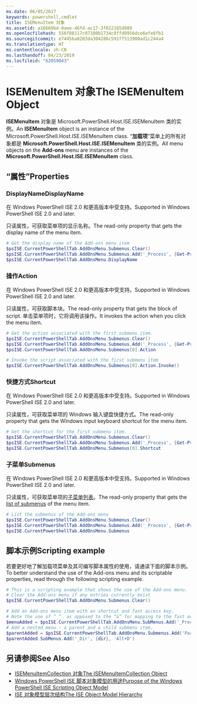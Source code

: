 ```yaml
---
ms.date: 06/05/2017
keywords: powershell,cmdlet
title: ISEMenuItem 对象
ms.assetid: a16660bd-0aee-46fd-ac17-3f022165d089
ms.openlocfilehash: 556f88117c07100b1734c8ffd8956dce6efe6fb1
ms.sourcegitcommit: e7445ba8203da304286c591ff513900ad1c244a4
ms.translationtype: HT
ms.contentlocale: zh-CN
ms.lasthandoff: 04/23/2019
ms.locfileid: "62059043"
---
```

# <a name="the-isemenuitem-object"></a><span data-ttu-id="d9cca-103">ISEMenuItem 对象</span><span class="sxs-lookup"><span data-stu-id="d9cca-103">The ISEMenuItem Object</span></span>

<span data-ttu-id="d9cca-104">**ISEMenuItem** 对象是 Microsoft.PowerShell.Host.ISE.ISEMenuItem 类的实例。</span><span class="sxs-lookup"><span data-stu-id="d9cca-104">An **ISEMenuItem** object is an instance of the Microsoft.PowerShell.Host.ISE.ISEMenuItem class.</span></span> <span data-ttu-id="d9cca-105">“**加载项**”菜单上的所有对象都是 **Microsoft.PowerShell.Host.ISE.ISEMenuItem** 类的实例。</span><span class="sxs-lookup"><span data-stu-id="d9cca-105">All menu objects on the **Add-ons** menu are instances of the **Microsoft.PowerShell.Host.ISE.ISEMenuItem** class.</span></span>

## <a name="properties"></a><span data-ttu-id="d9cca-106">“属性”</span><span class="sxs-lookup"><span data-stu-id="d9cca-106">Properties</span></span>

### <a name="displayname"></a><span data-ttu-id="d9cca-107">DisplayName</span><span class="sxs-lookup"><span data-stu-id="d9cca-107">DisplayName</span></span>

<span data-ttu-id="d9cca-108">在 Windows PowerShell ISE 2.0 和更高版本中受支持。</span><span class="sxs-lookup"><span data-stu-id="d9cca-108">Supported in Windows PowerShell ISE 2.0 and later.</span></span>

<span data-ttu-id="d9cca-109">只读属性，可获取菜单项的显示名称。</span><span class="sxs-lookup"><span data-stu-id="d9cca-109">The read-only property that gets the display name of the menu item.</span></span>

```powershell
# Get the display name of the Add-ons menu item
$psISE.CurrentPowerShellTab.AddOnsMenu.Submenus.Clear()
$psISE.CurrentPowerShellTab.AddOnsMenu.Submenus.Add('_Process', {Get-Process}, 'Alt+P')
$psISE.CurrentPowerShellTab.AddOnsMenu.DisplayName
```

### <a name="action"></a><span data-ttu-id="d9cca-110">操作</span><span class="sxs-lookup"><span data-stu-id="d9cca-110">Action</span></span>

<span data-ttu-id="d9cca-111">在 Windows PowerShell ISE 2.0 和更高版本中受支持。</span><span class="sxs-lookup"><span data-stu-id="d9cca-111">Supported in Windows PowerShell ISE 2.0 and later.</span></span>

<span data-ttu-id="d9cca-112">只读属性，可获取脚本块。</span><span class="sxs-lookup"><span data-stu-id="d9cca-112">The read-only property that gets the block of script.</span></span> <span data-ttu-id="d9cca-113">单击菜单项时，它将调用该操作。</span><span class="sxs-lookup"><span data-stu-id="d9cca-113">It invokes the action when you click the menu item.</span></span>

```powershell
# Get the action associated with the first submenu item.
$psISE.CurrentPowerShellTab.AddOnsMenu.Submenus.Clear()
$psISE.CurrentPowerShellTab.AddOnsMenu.Submenus.Add('_Process', {Get-Process}, 'Alt+P')
$psISE.CurrentPowerShellTab.AddOnsMenu.Submenus[0].Action

# Invoke the script associated with the first submenu item
$psISE.CurrentPowerShellTab.AddOnsMenu.Submenus[0].Action.Invoke()
```

### <a name="shortcut"></a><span data-ttu-id="d9cca-114">快捷方式</span><span class="sxs-lookup"><span data-stu-id="d9cca-114">Shortcut</span></span>

<span data-ttu-id="d9cca-115">在 Windows PowerShell ISE 2.0 和更高版本中受支持。</span><span class="sxs-lookup"><span data-stu-id="d9cca-115">Supported in Windows PowerShell ISE 2.0 and later.</span></span>

<span data-ttu-id="d9cca-116">只读属性，可获取菜单项的 Windows 输入键盘快捷方式。</span><span class="sxs-lookup"><span data-stu-id="d9cca-116">The read-only property that gets the Windows input keyboard shortcut for the menu item.</span></span>

```powershell
# Get the shortcut for the first submenu item.
$psISE.CurrentPowerShellTab.AddOnsMenu.Submenus.Clear()
$psISE.CurrentPowerShellTab.AddOnsMenu.Submenus.Add('_Process', {Get-Process}, 'Alt+P')
$psISE.CurrentPowerShellTab.AddOnsMenu.Submenus[0].Shortcut
```

### <a name="submenus"></a><span data-ttu-id="d9cca-117">子菜单</span><span class="sxs-lookup"><span data-stu-id="d9cca-117">Submenus</span></span>

<span data-ttu-id="d9cca-118">在 Windows PowerShell ISE 2.0 和更高版本中受支持。</span><span class="sxs-lookup"><span data-stu-id="d9cca-118">Supported in Windows PowerShell ISE 2.0 and later.</span></span>

<span data-ttu-id="d9cca-119">只读属性，可获取菜单项的[子菜单列表](The-ISEMenuItemCollection-Object.md)。</span><span class="sxs-lookup"><span data-stu-id="d9cca-119">The read-only property that gets the [list of submenus](The-ISEMenuItemCollection-Object.md) of the menu item.</span></span>

```powershell
# List the submenus of the Add-ons menu
$psISE.CurrentPowerShellTab.AddOnsMenu.Submenus.Clear()
$psISE.CurrentPowerShellTab.AddOnsMenu.Submenus.Add('_Process', {Get-Process}, 'Alt+P')
$psISE.CurrentPowerShellTab.AddOnsMenu.Submenus
```

## <a name="scripting-example"></a><span data-ttu-id="d9cca-120">脚本示例</span><span class="sxs-lookup"><span data-stu-id="d9cca-120">Scripting example</span></span>

<span data-ttu-id="d9cca-121">若要更好地了解加载项菜单及其可编写脚本属性的使用，请通读下面的脚本示例。</span><span class="sxs-lookup"><span data-stu-id="d9cca-121">To better understand the use of the Add-ons menu and its scriptable properties, read through the following scripting example.</span></span>

```powershell
# This is a scripting example that shows the use of the Add-ons menu.
# Clear the Add-ons menu if any entries currently exist
$psISE.CurrentPowerShellTab.AddOnsMenu.Submenus.Clear()

# Add an Add-ons menu item with an shortcut and fast access key.
# Note the use of “_”  as opposed to the “&” for mapping to the fast access key letter for the menu item.
$menuAdded = $psISE.CurrentPowerShellTab.AddOnsMenu.SubMenus.Add('_Process', {Get-Process}, 'Alt+P')
# Add a nested menu - a parent and a child submenu item.
$parentAdded = $psISE.CurrentPowerShellTab.AddOnsMenu.Submenus.Add('Parent', $null, $null)
$parentAdded.SubMenus.Add('_Dir', {dir}, 'Alt+D')
```

## <a name="see-also"></a><span data-ttu-id="d9cca-122">另请参阅</span><span class="sxs-lookup"><span data-stu-id="d9cca-122">See Also</span></span>

- [<span data-ttu-id="d9cca-123">ISEMenuItemCollection 对象</span><span class="sxs-lookup"><span data-stu-id="d9cca-123">The ISEMenuItemCollection Object</span></span>](The-ISEMenuItemCollection-Object.md)
- [<span data-ttu-id="d9cca-124">Windows PowerShell ISE 脚本对象模型的用途</span><span class="sxs-lookup"><span data-stu-id="d9cca-124">Purpose of the Windows PowerShell ISE Scripting Object Model</span></span>](Purpose-of-the-Windows-PowerShell-ISE-Scripting-Object-Model.md)
- [<span data-ttu-id="d9cca-125">ISE 对象模型层次结构</span><span class="sxs-lookup"><span data-stu-id="d9cca-125">The ISE Object Model Hierarchy</span></span>](The-ISE-Object-Model-Hierarchy.md)